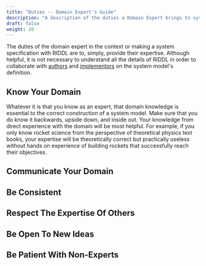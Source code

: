 ```yaml
---
title: "Duties -- Domain Expert's Guide"
description: "A description of the duties a Domain Expert brings to system specification"
draft: false
weight: 20
---
```


The duties of the domain expert in the context or making a system specification with
RIDDL are to, simply, provide their expertise. Although helpful, it is not necessary
to understand all the details of RIDDL in order to collaborate with 
[authors](../authors/index.md) and [implementors](../implementors/index.md)
on the system model's definition.

## Know Your Domain
Whatever it is that you know as an expert, that domain knowledge is essential to
the correct construction of a system model. Make sure that you do know it backwards,
upside down, and inside out. Your knowledge from direct experience with the domain
will be most helpful.  For example, if you only know rocket science from the 
perspective of theoretical physics text books, your expertise will be theoretically 
correct but practically useless without hands on experience of building rockets that
successfully reach their objectives.

## Communicate Your Domain

## Be Consistent

## Respect The Expertise Of Others

## Be Open To New Ideas

## Be Patient With Non-Experts

 

